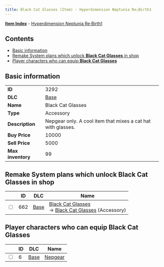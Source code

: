 ```yaml
---
title: Black Cat Glasses (Item) - Hyperdimension Neptunia Re;Birth1
---
```


[**Item Index**](/neptunia/rb1/item/index.html) - [Hyperdimension Neptunia Re;Birth1](/neptunia/rb1)

## Contents

- [Basic information](#basic-information)
- [Remake System plans which unlock **Black Cat Glasses** in shop](#remake-system-plans-which-unlock-black-cat-glasses-in-shop)
- [Player characters who can equip **Black Cat Glasses**](#player-characters-who-can-equip-black-cat-glasses)

## Basic information

|   |   |
| -- | -- |
| **ID** | 3292 |
| **DLC** | [Base](/neptunia/rb1/dlc/1-base.html) |
| **Name** | Black Cat Glasses |
| **Type** | Accessory |
| **Description** | Nepgear only. A cool item that mixes a cat hat with glasses. |
| **Buy Price** | 10000 |
| **Sell Price** | 5000 |
| **Max inventory** | 99 |


## Remake System plans which unlock **Black Cat Glasses** in shop

|    | ID | DLC | Name |
| -- | -- | --- | ---- |
| <input type="checkbox" id="rb1-remake-1-662" class="trackbox" /> | 662 | [Base](/neptunia/rb1/dlc/1-base.html) | [Black Cat Glasses](/neptunia/rb1/remake/1-662-black-cat-glasses.html)<br /> → [Black Cat Glasses](/neptunia/rb1/item/1-3292-black-cat-glasses.html) (Accessory) |


## Player characters who can equip **Black Cat Glasses**

|    | ID | DLC | Name |
| -- | -- | --- | ---- |
| <input type="checkbox" id="rb1-player-1-6" class="trackbox" /> | 6 | [Base](/neptunia/rb1/dlc/1-base.html) | [Nepgear](/neptunia/rb1/player/1-6-nepgear.html) |
